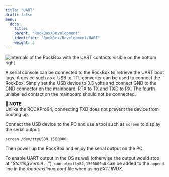 ```yaml
---
title: "UART"
draft: false
menu:
  docs:
    title:
    parent: "RockBox/Development"
    identifier: "RockBox/Development/UART"
    weight: 3
---
```


![Internals of the RockBox with the UART contacts visible on the bottom right](/documentation/RockBox/images/rockbox_internals.jpg)

A serial console can be connected to the RockBox to retrieve the UART boot logs. A device such as a USB to TTL converter can be used to connect the RockBox. Simply set the USB device to 3.3 volts and connect GND to the GND connector on the mainboard, RTX to TX and TXD to RX. The fourth unlabelled contact on the mainboard should not be connected. 

**📌 NOTE**\
Unlike the ROCKPro64, connecting TXD does not prevent the device from booting up.

Connect the USB device to the PC and use a tool such as `screen` to display the serial output:

    screen /dev/ttyUSB0 1500000

Then power up the RockBox and enjoy the serial output on the PC.

To enable UART output in the OS as well (otherwise the output would stop at "_Starting kernel ..._"), `console=ttyS2,1500000n8` can be added to the `append` line in the _/boot/extlinux.conf_ file when using _EXTLINUX_.
